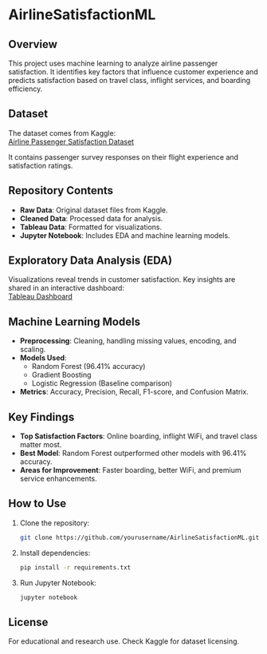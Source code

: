 # AirlineSatisfactionML

## Overview
This project uses machine learning to analyze airline passenger satisfaction. It identifies key factors that influence customer experience and predicts satisfaction based on travel class, inflight services, and boarding efficiency.

## Dataset
The dataset comes from Kaggle:  
[Airline Passenger Satisfaction Dataset](https://www.kaggle.com/datasets/teejmahal20/airline-passenger-satisfaction)

It contains passenger survey responses on their flight experience and satisfaction ratings.

## Repository Contents
- **Raw Data**: Original dataset files from Kaggle.
- **Cleaned Data**: Processed data for analysis.
- **Tableau Data**: Formatted for visualizations.
- **Jupyter Notebook**: Includes EDA and machine learning models.

## Exploratory Data Analysis (EDA)
Visualizations reveal trends in customer satisfaction. Key insights are shared in an interactive dashboard:  
[Tableau Dashboard](https://public.tableau.com/app/profile/audrey.gil5257/viz/ExploringtheLinkBetweenPassengerSatisfactionLoyalty/Dashboard1?publish=yes)

## Machine Learning Models
- **Preprocessing**: Cleaning, handling missing values, encoding, and scaling.
- **Models Used**:
  - Random Forest (96.41% accuracy)
  - Gradient Boosting
  - Logistic Regression (Baseline comparison)
- **Metrics**: Accuracy, Precision, Recall, F1-score, and Confusion Matrix.

## Key Findings
- **Top Satisfaction Factors**: Online boarding, inflight WiFi, and travel class matter most.
- **Best Model**: Random Forest outperformed other models with 96.41% accuracy.
- **Areas for Improvement**: Faster boarding, better WiFi, and premium service enhancements.

## How to Use
1. Clone the repository:
   ```bash
   git clone https://github.com/yourusername/AirlineSatisfactionML.git
   ```
2. Install dependencies:
   ```bash
   pip install -r requirements.txt
   ```
3. Run Jupyter Notebook:
   ```bash
   jupyter notebook
   ```

## License
For educational and research use. Check Kaggle for dataset licensing.

